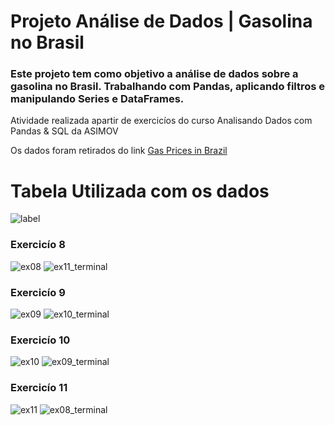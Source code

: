 # Projeto Análise de Dados | Gasolina no Brasil

### Este projeto tem como objetivo a análise de dados sobre a gasolina no Brasil. Trabalhando com Pandas, aplicando filtros e manipulando Series e DataFrames.

Atividade realizada apartir de exercicíos do curso Analisando Dados com Pandas & SQL da ASIMOV

Os dados foram retirados do link <a href='https://www.kaggle.com/datasets/matheusfreitag/gas-prices-in-brazil'>Gas Prices in Brazil<a>

# Tabela Utilizada com os dados
![label](https://github.com/user-attachments/assets/95b317db-a96d-4333-9453-8d759141d99a)


### Exercicío 8
![ex08](https://github.com/user-attachments/assets/9362554d-848c-46be-b351-209ecf755d84)
![ex11_terminal](https://github.com/user-attachments/assets/54b63ea5-214e-4832-a95e-bc3761791819)

### Exercicío 9
![ex09](https://github.com/user-attachments/assets/20aef369-e1cc-41c0-945e-a544c178702b)
![ex10_terminal](https://github.com/user-attachments/assets/ccfcaa5b-9158-4f71-b2db-5c9a2a9f3802)

### Exercicío 10
![ex10](https://github.com/user-attachments/assets/f67a0d68-5cb6-41e8-b41d-cfef7dab6306)
![ex09_terminal](https://github.com/user-attachments/assets/da97343d-2771-4b58-878f-7ad8e10a8bb4)

### Exercicío 11
![ex11](https://github.com/user-attachments/assets/82351609-50cc-43f9-a2a4-99daed597fd1)
![ex08_terminal](https://github.com/user-attachments/assets/fc7ca1ed-730c-468e-8632-95d5313486bb)
